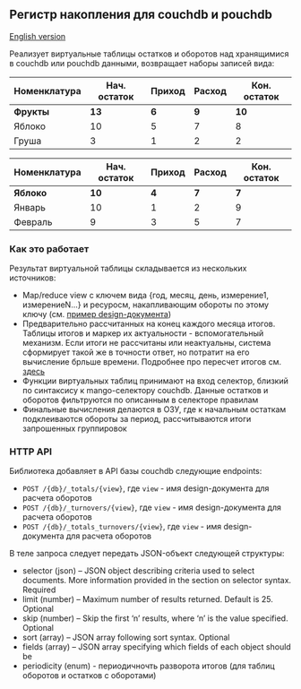 ## Регистр накопления для couchdb и pouchdb

[English version](README.md)

Реализует виртуальные таблицы остатков и оборотов над хранящимися в couchdb или pouchdb данными, возвращает наборы записей вида:

| Номенклатура | Нач. остаток | Приход | Расход | Кон. остаток |
|----|----|----|----|----|
| **Фрукты** | **13** | **6** | **9** | **10** |
| Яблоко | 10 | 5 | 7 | 8 |
| Груша | 3 | 1 | 2 | 2 |

| Номенклатура | Нач. остаток | Приход | Расход | Кон. остаток |
|----|----|----|----|----|
| **Яблоко** | **10** | **4** | **7** | **7** |
| Январь | 10 | 1 | 2 | 9 |
| Февраль | 9 | 3 | 5 | 7 |

### Как это работает
Результат виртуальной таблицы складывается из нескольких источников:
- Map/reduce view с ключем вида {год, месяц, день, измерение1, измерениеN...} и ресуросм, накапливающим обороты по этому ключу (см. [пример design-документа]())
- Предварительно рассчитанных на конец каждого месяца итогов. Таблицы итогов и маркер их актуальности - вспомогательный механизм. Если итоги не рассчитаны или неактуальны, система сформирует такой же в точности ответ, но потратит на его вычисление брльше времени. Подробнее про пересчет итогов см. [здесь]()
- Функции виртуальных таблиц принимают на вход селектор, близкий по синтаксису к mango-селектору couchdb. Данные остатков и оборотов фильтруются по описанным в селекторе правилам
- Финальные вычисления делаются в ОЗУ, где к начальным остаткам подклеиваются обороты за период, рассчитываются итоги запрошенных группировок

### HTTP API
Библиотека добавляет в API базы couchdb следующие endpoints:
- `POST /{db}/_totals/{view}`, где `view` - имя design-документа для расчета оборотов
- `POST /{db}/_turnovers/{view}`, где `view` - имя design-документа для расчета оборотов
- `POST /{db}/_totals_turnovers/{view}`, где `view` - имя design-документа для расчета оборотов

В теле запроса следует передать JSON-объект следующей структуры:
- selector (json) – JSON object describing criteria used to select documents. More information provided in the section on selector syntax. Required
- limit (number) – Maximum number of results returned. Default is 25. Optional
- skip (number) – Skip the first ‘n’ results, where ‘n’ is the value specified. Optional
- sort (array) – JSON array following sort syntax. Optional
- fields (array) – JSON array specifying which fields of each object should be 
- periodicity (enum) - периодичночть разворота итогов (для таблиц оборотов и остатков с оборотами)
